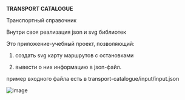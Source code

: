 <b>TRANSPORT CATALOGUE</b>

Транспортный справочник

Внутри своя реализация json и svg библиотек

Это приложение-учебный проект, позволяющий:

1) создать svg карту маршрутов с остановками

2) вывести о них информацию в json-файл.

пример входного файла есть в transport-catalogue/input/input.json

![image](https://github.com/7kex7/cpp-transport-catalogue/assets/120056256/8df20e5c-8d95-46d0-b574-5aeaf3e56a2c)

